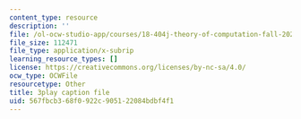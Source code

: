 ```yaml
---
content_type: resource
description: ''
file: /ol-ocw-studio-app/courses/18-404j-theory-of-computation-fall-2020/567fbcb368f0922c905122084bdbf4f1_vqFRAWeEcUs.srt
file_size: 112471
file_type: application/x-subrip
learning_resource_types: []
license: https://creativecommons.org/licenses/by-nc-sa/4.0/
ocw_type: OCWFile
resourcetype: Other
title: 3play caption file
uid: 567fbcb3-68f0-922c-9051-22084bdbf4f1
---
```

